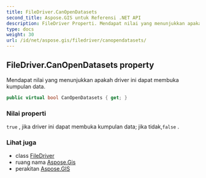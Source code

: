 ```yaml
---
title: FileDriver.CanOpenDatasets
second_title: Aspose.GIS untuk Referensi .NET API
description: FileDriver Properti. Mendapat nilai yang menunjukkan apakah driver ini dapat membuka kumpulan data.
type: docs
weight: 30
url: /id/net/aspose.gis/filedriver/canopendatasets/
---
```

## FileDriver.CanOpenDatasets property

Mendapat nilai yang menunjukkan apakah driver ini dapat membuka kumpulan data.

```csharp
public virtual bool CanOpenDatasets { get; }
```

### Nilai properti

`true` , jika driver ini dapat membuka kumpulan data; jika tidak,`false` .

### Lihat juga

* class [FileDriver](../)
* ruang nama [Aspose.Gis](../../filedriver/)
* perakitan [Aspose.GIS](../../../)


